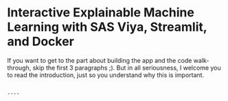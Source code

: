 # Interactive Explainable Machine Learning with SAS Viya, Streamlit, and Docker

If you want to get to the part about building the app and the code walk-through, skip the first 3 paragraphs ;). But in all seriousness, I welcome you to read the introduction, just so you understand why this is important.

                                                                               ----

